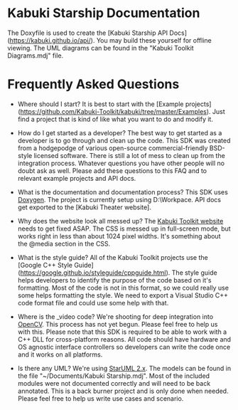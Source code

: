 # Kabuki Starship Documentation
The Doxyfile is used to create the [Kabuki Starship API Docs]
(https://kabuki.github.io/api/). You may build these 
yourself for offline viewing. The UML diagrams can be found in the 
"Kabuki Toolkit Diagrams.mdj" file.

# Frequently Asked Questions

* Where should I start?
     It is best to start with the [Example projects]
     (https://github.com/Kabuki-Toolkit/kabuki/tree/master/Examples).
     Just find a project that is kind of like what you want to do and modify it.

* How do I get started as a developer?
   The best way to get started as a developer is to go through and clean up the
   code. This SDK was created from a hodgepodge of various open-source
   commercial-friendly BSD-style licensed software. There is still a lot of mess
   to clean up from the integration process. Whatever questions you have other
   people will no doubt ask as well. Please add these questions to this FAQ and
   to relevant example projects and API docs.

* What is the documentation and documentation process?
    This SDK uses [Doxygen](http://www.stack.nl/~dimitri/doxygen/). The project
    is currently setup using D:\Workpace. API docs get exported to the [Kabuki
    Theater website].

* Why does the website look all messed up?
    The [Kabuki Toolkit website](https://kabuki.github.io/) needs to get
    fixed ASAP. The CSS is messed up in full-screen mode, but works right in less
    than about 1024 pixel widths. It's something about the @media section in the
    CSS.

* What is the style guide?
    All of the Kabuki Toolkit projects use the [Google C++ Style Guide]
    (https://google.github.io/styleguide/cppguide.html). The style guide helps
    developers to identify the purpose of the code based on it's formatting.
    Most of the code is not in this format, so we could really use some helps
    formatting the style. We need to export a Visual Studio C++ code format file
    and could use some help with that.

* Where is the \_video code?
    We're shooting for deep integration into [OpenCV](opencv.org). This process
    has not yet begun. Please feel free to help us with this. Please note that
    this SDK is required to be able to work with a C++ DLL for cross-platform
    reasons. All code should have hardware and OS agnostic interface controllers
    so developers can write the code once and it works on all platforms.

* Is there any UML?
    We're using [StarUML 2.x](http://staruml.io/). The models can be found in
    the file "~/Documents/Kabuki Starship.mdj". Most of the included modules were
    not documented correctly and will need to be back annotated. This is a back
    burner project and is only done when needed. Please feel free to help us
    write use cases and scenario.
